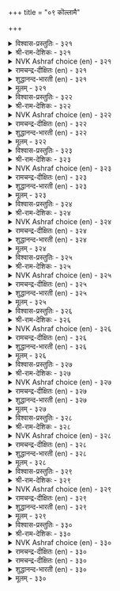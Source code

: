 +++
title = "०९ कॊल्लामै"

+++


<details><summary>विश्वास-प्रस्तुतिः - ३२१</summary>

अऱविनै यादॆनिन् कॊल्लामै कोऱल्  
पिऱविनै ऎल्लान् दरुम्।      ३२१
</details>

<details><summary>श्री-राम-देशिकः - ३२१</summary>

प्राणिनामवधेनैव सर्वपुण्यफलं भवेत् ।  
हननात्प्राणिवर्गाणां सर्व पापफलं भवेत् ॥ ३२१॥
</details>

<details><summary>NVK Ashraf choice (en) - ३२१</summary>

०३२१
What is virtue? It is not to kill,
For killing causes every ill.
( Shuddhananda Bharatiar)
</details>

<details><summary>रामचन्द्र-दीक्षितः (en) - ३२१</summary>

321\. 'aṟaviṉai yātu?' eṉiṉ, kollāmai; kōṟal  
piṟa viṉai ellām tarum.

321\. If you ask what is the sum total of virtues, it is non-killing; killing begets sin.  
</details>

<details><summary>शुद्धानन्द-भारती (en) - ३२१</summary>

1\. அறவினை யாதெனில் கொல்லாமை கோறல்  
பிறவினை எல்லாம் தரும்  
What is Virtue? 'Tis not to kill  
For killing causes every ill.        321  
</details>

<details><summary>मूलम् - ३२१</summary>

अऱविनै यादॆनिन् कॊल्लामै कोऱल्  
पिऱविनै ऎल्लान् दरुम्।      ३२१
</details>

<details><summary>विश्वास-प्रस्तुतिः - ३२२</summary>

पगुत्तुण्डु पल्लुयिर् ओम्बुदल् नूलोर्  
तॊगुत्तवट्रुळ् ऎल्लान् दलै।      ३२२
</details>

<details><summary>श्री-राम-देशिकः - ३२२</summary>

लब्धं विभज्य भुक्त्वा तु यत्प्राणिपरिरक्षणम् ।  
शास्त्रकारोक्त धर्मेषु प्रशस्तमिदमीर्यते ॥ ३२२॥
</details>

<details><summary>NVK Ashraf choice (en) - ३२२</summary>

०३२२
The chief of all codes ever written
Is to share your food and protect all life.
(N.V.K. Ashraf)
</details>

<details><summary>रामचन्द्र-दीक्षितः (en) - ३२२</summary>

322\. pakuttu uṇṭu, pal uyir ōmputal nūlōr  
tokuttavaṟṟuḷ ellām talai.

322\. All the scriptures emphasise the virtue of hospitality and the creed of non-violence.  
</details>

<details><summary>शुद्धानन्द-भारती (en) - ३२२</summary>

2\. பகுத்துண்டு பல்லுயிர் ஓம்புதல் நூலோர்  
தொகுத்தவற்றுள் எல்லாந் தலை.  
Share the food and serve all lives  
This is the law of all the laws.        322  
</details>

<details><summary>मूलम् - ३२२</summary>

पगुत्तुण्डु पल्लुयिर् ओम्बुदल् नूलोर्  
तॊगुत्तवट्रुळ् ऎल्लान् दलै।      ३२२
</details>

<details><summary>विश्वास-प्रस्तुतिः - ३२३</summary>

ऒण्ड्राग नल्लदु कॊल्लामै मट्रदन्  
पिन्सारप् पॊय्यामै नण्ड्रु।      ३२३
</details>

<details><summary>श्री-राम-देशिकः - ३२३</summary>

आद्यो निरुपमो धर्मः प्राणिनामवधो मतः ।  
विमृष्टे सत्यकथनं द्वितीयं स्थानमर्हति ॥ ३२३॥
</details>

<details><summary>NVK Ashraf choice (en) - ३२३</summary>

०३२३
The first and foremost good is 'Non killing'.
Next to it in rank comes 'Not lying'.
(N.V.K. Ashraf)
</details>

<details><summary>रामचन्द्र-दीक्षितः (en) - ३२३</summary>

323\. oṉṟāka nallatu kollāmai; maṟṟu ataṉ  
piṉcārap poyyāmai naṉṟu.

323\. The crown of all virtues is non-violence. Next comes non-lying.  
</details>

<details><summary>शुद्धानन्द-भारती (en) - ३२३</summary>

3\. ஒன்றாக நல்லது கொல்லாமை மற்றுஅதன்  
பின்சாரப் பொய்யாமை நன்று.  
Not to kill is unique good  
The next, not to utter falsehood.        323  
</details>

<details><summary>मूलम् - ३२३</summary>

ऒण्ड्राग नल्लदु कॊल्लामै मट्रदन्  
पिन्सारप् पॊय्यामै नण्ड्रु।      ३२३
</details>

<details><summary>विश्वास-प्रस्तुतिः - ३२४</summary>

नल्लाऱु ऎनप्पडुवदु यादॆनिन् यादॊण्ड्रुम्  
कॊल्लामै सूऴुम् नॆऱि।      ३२४
</details>

<details><summary>श्री-राम-देशिकः - ३२४</summary>

अकृत्वा प्राणिनां हत्यां लक्ष्यमार्गे प्रवर्तनम् ।  
मोक्षादिलोकजनकः सन्मार्ग इति मन्यते ॥ ३२४॥
</details>

<details><summary>NVK Ashraf choice (en) - ३२४</summary>

०३२४
What is the perfect path?
It is the path of avoiding killing anything.
(N.V.K. Ashraf)
</details>

<details><summary>रामचन्द्र-दीक्षितः (en) - ३२४</summary>

324\. 'nallāṟu eṉappaṭuvatu yātu?' eṉiṉ, yātu oṉṟum  
kollāmai cūḻum neṟi.

324\. The path of rectitude is the path of non-violence.  
</details>

<details><summary>शुद्धानन्द-भारती (en) - ३२४</summary>

4\. நல்லாறு எனப்படுவது யாதெனின் யாதொன்றும்  
கொல்லாமை சூழும் நெறி.  
What way is good? That we can say  
The way away from heat to slay.        324  
</details>

<details><summary>मूलम् - ३२४</summary>

नल्लाऱु ऎनप्पडुवदु यादॆनिन् यादॊण्ड्रुम्  
कॊल्लामै सूऴुम् नॆऱि।      ३२४
</details>

<details><summary>विश्वास-प्रस्तुतिः - ३२५</summary>

निलैअञ्जि नीत्तारुळ् ऎल्लाम् कॊलैअञ्जिक्  
कॊल्लामै सूऴ्वान् तलै।      ३२५
</details>

<details><summary>श्री-राम-देशिकः - ३२५</summary>

अवधाख्यं वरं धर्मे यः सदा परिरक्षति ।  
संसारभीत्या संन्यास भाजिनोऽप्युत्तमो हि सः ॥ ३२५॥
</details>

<details><summary>NVK Ashraf choice (en) - ३२५</summary>

०३२५
Of all who renounce fearing instability, the foremost is he
Who avoids killing fearing murder. *
(M.S. Poornalingam Pillai)
</details>

<details><summary>रामचन्द्र-दीक्षितः (en) - ३२५</summary>

325\. nilai añci nīttāruḷ ellām, kolai añcik  
kollāmai cūḻvāṉ, talai.

325\. Far greater than an ascetic who renounces the fleeting world is the follower of non-violence.  
</details>

<details><summary>शुद्धानन्द-भारती (en) - ३२५</summary>

5\. நிலைஅஞ்சி நீத்தாருள் எல்லாம் கொலைஅஞ்சிக்  
கொல்லாமை சூழ்வான் தலை  
Of saints who renounce birth-fearing  
The head is he who dreads killing.        325  
</details>

<details><summary>मूलम् - ३२५</summary>

निलैअञ्जि नीत्तारुळ् ऎल्लाम् कॊलैअञ्जिक्  
कॊल्लामै सूऴ्वान् तलै।      ३२५
</details>

<details><summary>विश्वास-प्रस्तुतिः - ३२६</summary>

कॊल्लामै मेऱ्कॊण् डॊऴुगुवान् वाऴ्नाळ्मेल्  
सॆल्लादु उयिरुण्णुङ् गूट्रु।      ३२६
</details>

<details><summary>श्री-राम-देशिकः - ३२६</summary>

अवधाख्ये वरे धर्मे विद्यमानस्य शाश्वतम् ।  
जीवितेऽग्रये कृतान्तोऽपि न विशेत् प्राणभक्षकः ॥ ३२६॥
</details>

<details><summary>NVK Ashraf choice (en) - ३२६</summary>

०३२६
Death that eats up life spares the breath of him
Who puts no life to death.
(P.S. Sundaram), ( Shuddhananda Bharatiar)
</details>

<details><summary>रामचन्द्र-दीक्षितः (en) - ३२६</summary>

326\. kollāmai mēṟkoṇṭu oḻukuvāṉ vāḻnāḷmēl  
cellātu, uyir uṇṇum kūṟṟu.

326\. Yama, the Destroyer of life, never invades the realm where non-violence prevails.  
</details>

<details><summary>शुद्धानन्द-भारती (en) - ३२६</summary>

6\. கொல்லாமை மேற்கொண் டொழுகுவான் வாழ்நாள்மேல்  
செல்லாது உயிருண்ணுங் கூற்று.  
Life-eating-Death shall spare the breath  
Of him who no life puts to death.        326  
</details>

<details><summary>मूलम् - ३२६</summary>

कॊल्लामै मेऱ्कॊण् डॊऴुगुवान् वाऴ्नाळ्मेल्  
सॆल्लादु उयिरुण्णुङ् गूट्रु।      ३२६
</details>

<details><summary>विश्वास-प्रस्तुतिः - ३२७</summary>

तन्नुयिर् नीप्पिनुम् सॆय्यऱ्क तान्बिऱिदु  
इन्नुयिर् नीक्कुम् विनै।      ३२७
</details>

<details><summary>श्री-राम-देशिकः - ३२७</summary>

आत्मानो मरणं वापि जायतां प्राणिमूलकम् ।  
न कार्या प्राणिनां हत्या स्वात्मरक्षणमिच्छता ॥ ३२७॥
</details>

<details><summary>NVK Ashraf choice (en) - ३२७</summary>

०३२७
Avoid removing the dear life of another
Even when your own life is under threat.
(N.V.K. Ashraf)
</details>

<details><summary>रामचन्द्र-दीक्षितः (en) - ३२७</summary>

327\. taṉ uyir nīppiṉum ceyyaṟka-tāṉ piṟitu  
iṉ uyir nīkkum viṉai.

327\. Do not commit any act of violence though your life is in peril.  
</details>

<details><summary>शुद्धानन्द-भारती (en) - ३२७</summary>

7\. தன்னுயிர் நீப்பினும் செய்யற்க தான்பிறிது  
இன்னுயிர் நீக்கும் வினை.  
Kill not life that others cherish  
Even when your life must perish.        327  
</details>

<details><summary>मूलम् - ३२७</summary>

तन्नुयिर् नीप्पिनुम् सॆय्यऱ्क तान्बिऱिदु  
इन्नुयिर् नीक्कुम् विनै।      ३२७
</details>

<details><summary>विश्वास-प्रस्तुतिः - ३२८</summary>

नण्ड्रागुम् आक्कम् पॆरिदॆनिनुम् साण्ड्रोर्क् कुक्  
कॊण्ड्रागुम् आक्कङ् गडै।      ३२८
</details>

<details><summary>श्री-राम-देशिकः - ३२८</summary>

जीवनां हत्यया श्रेष्ठं भाग्यं कामं भवेद् भॄशम् ।  
वधमूलगातं भाग्यं सन्तः पश्यन्ति गार्हितम् ॥ ३२८॥
</details>

<details><summary>NVK Ashraf choice (en) - ३२८</summary>

०३२८
However great its gains,
The wise despise the profits of slaughter.
(P.S. Sundaram)
</details>

<details><summary>रामचन्द्र-दीक्षितः (en) - ३२८</summary>

328\. naṉṟu ākum ākkam peritu eṉiṉum, cāṉṟōrkkuk  
koṉṟu ākum ākkam kaṭai.

328\. The truly great scorn the riches acquired through slaughter.  
</details>

<details><summary>शुद्धानन्द-भारती (en) - ३२८</summary>

8\. நன்றாகும் ஆக்கம் பெரிதெனினும் சான்றோர்க்குக்  
கொன்றாகும் ஆக்கம் கடை.  
The gain of slaughter is a vice  
Though deemed good in sacrifice.        328  
</details>

<details><summary>मूलम् - ३२८</summary>

नण्ड्रागुम् आक्कम् पॆरिदॆनिनुम् साण्ड्रोर्क् कुक्  
कॊण्ड्रागुम् आक्कङ् गडै।      ३२८
</details>

<details><summary>विश्वास-प्रस्तुतिः - ३२९</summary>

कॊलैविनैय रागिय माक्कळ् पुलैविनैयर्  
पुन्मै तॆरिवा रगत्तु।      ३२९
</details>

<details><summary>श्री-राम-देशिकः - ३२९</summary>

वधदोषं विजानन्तः सन्तो हत्याकारन् जनान् ।  
कुलीनानपि चण्डालसमान् पश्यन्ति कर्मणा ॥ ३२९॥
</details>

<details><summary>NVK Ashraf choice (en) - ३२९</summary>

०३२९
Men who practice slaughter as a profession
Are placed amongst men of disgrace. *
(S.M. Diaz)
</details>

<details><summary>रामचन्द्र-दीक्षितः (en) - ३२९</summary>

329\. kolai viṉaiyar ākiya mākkaḷ pulai viṉaiyar,  
puṉmai terivār akattu.

329\. In the eyes of the discerning, men given to slaughter are but churls.  
</details>

<details><summary>शुद्धानन्द-भारती (en) - ३२९</summary>

9\. கொலைவினைய ராகிய மாக்கள் புலைவினையர்  
புன்மை தெரிவா ரகத்து.  
Those who live by slaying are  
Eaters of carrion bizarre!        329  
</details>

<details><summary>मूलम् - ३२९</summary>

कॊलैविनैय रागिय माक्कळ् पुलैविनैयर्  
पुन्मै तॆरिवा रगत्तु।      ३२९
</details>

<details><summary>विश्वास-प्रस्तुतिः - ३३०</summary>

उयिर् उडम्बिन् नीक्कियार् ऎन्ब सॆयिर् उडम्बिन्  
सॆल्लात्ती वाऴ्क्कै यवर्।      ३३०
</details>

<details><summary>श्री-राम-देशिकः - ३३०</summary>

रुग्णान् दरिद्रान् शास्त्रज्ञाः पश्यन्तो नीवजीवनान् ।  
᳚इमे जन्मान्तरे जघ्नुः प्राणा'' नित्येव जानते ॥ ३३०॥
</details>

<details><summary>NVK Ashraf choice (en) - ३३०</summary>

०३३०
A deprived life of diseased bodies, they say,
Comes from depriving the life of another. *
(Satguru Subramuniyaswami), (W.H. Drew and J. Lazarus)
</details>

<details><summary>रामचन्द्र-दीक्षितः (en) - ३३०</summary>

330\. 'uyir uṭampiṉ nīkkiyār' eṉpa-'ceyir uṭampiṉ  
cellāt tī vāḻkkaiyavar'.

330\. Behold the Lazarus, he is guilty of acts of violence in his former birth.
</details>

<details><summary>रामचन्द्र-दीक्षितः (en) - ३३०</summary>

330\. 'uyir uṭampiṉ nīkkiyār' eṉpa-'ceyir uṭampiṉ  
cellāt tī vāḻkkaiyavar'.

330\. Behold the Lazarus, he is guilty of acts of violence in his former birth.

</details>

<details><summary>शुद्धानन्द-भारती (en) - ३३०</summary>

10\. உயிர்உடம்பின் நீக்கியார் என்ப செயிர்உடம்பின்  
செல்லாத்தீ வாழ்க்கை யவர்  
The loathsome poor sickly and sore  
Are killers stained by blood before        330  
</details>

<details><summary>मूलम् - ३३०</summary>

उयिर् उडम्बिन् नीक्कियार् ऎन्ब सॆयिर् उडम्बिन्  
सॆल्लात्ती वाऴ्क्कै यवर्।      ३३०
</details>
